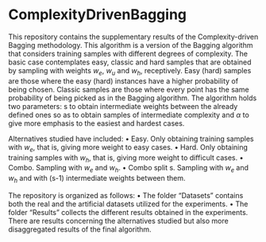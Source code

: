 # ComplexityDrivenBagging

This repository contains the supplementary results of the Complexity-driven Bagging methodology.
This algorithm is a version of the Bagging algorithm that considers training samples with different degrees of complexity. The basic case contemplates easy, classic and hard samples that are obtained by sampling with weights $w_e$, $w_u$ and $w_h$, receptively. Easy (hard) samples are those where the easy (hard) instances have a higher probability of being chosen. Classic samples are those where every point has the same probability of being picked as in the Bagging algorithm. The algorithm holds two parameters: s to obtain intermediate weights between the already defined ones so as to obtain samples of intermediate complexity and $\alpha$ to give more emphasis to the easiest and hardest cases. 

Alternatives studied have included:
    • Easy. Only obtaining training samples with $w_e$, that is, giving more weight to easy cases.
    • Hard. Only obtaining training samples with $w_h$,  that is, giving more weight to difficult cases.
    • Combo. Sampling with $w_e$ and $w_h$.
    • Combo split s. Sampling with $w_e$ and $w_h$ and with (s-1) intermediate weights between them.

The repository is organized as follows:
    • The folder “Datasets” contains both the real and the artificial datasets utilized for the experiments.
    • The folder “Results” collects the different results obtained in the experiments. There are results concerning the alternatives studied but also more disaggregated results of the final algorithm.
